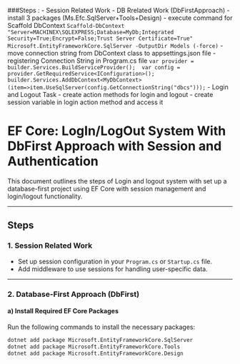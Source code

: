 ###Steps :
	- Session Related Work
	- DB Rrelated Work (DbFirstApproach)
		- install 3 packages (Ms.Efc.SqlServer+Tools+Design)
		- execute command for Scaffold DbContext 
			```
			Scaffold-DbContext "Server=MACHINEX\SQLEXPRESS;Database=MyDb;Integrated Security=True;Encrypt=False;Trust Server Certificate=True" Microsoft.EntityFrameworkCore.SqlServer -OutputDir Models (-force)
			```
		- move connection string from DbContext class to appsettings.json file
		- registering Connection String in Program.cs file
			```
			var provider = builder.Services.BuildServiceProvider(); 
			var config = provider.GetRequiredService<IConfiguration>();
			builder.Services.AddDbContext<MyDbContext>(item=>item.UseSqlServer(config.GetConnectionString("dbcs")));
			```
	- Login and Logout Task
		- create action methods for login and logout
		- create session variable in login action method and access it




# EF Core: LogIn/LogOut System With DbFirst Approach with Session and Authentication

This document outlines the steps of Login and logout system with set up a database-first project using EF Core with session management and login/logout functionality.

---

## Steps

### 1. **Session Related Work**
   - Set up session configuration in your `Program.cs` or `Startup.cs` file.
   - Add middleware to use sessions for handling user-specific data.

---

### 2. **Database-First Approach (DbFirst)**

#### a) Install Required EF Core Packages
Run the following commands to install the necessary packages:
```bash
dotnet add package Microsoft.EntityFrameworkCore.SqlServer
dotnet add package Microsoft.EntityFrameworkCore.Tools
dotnet add package Microsoft.EntityFrameworkCore.Design
```
